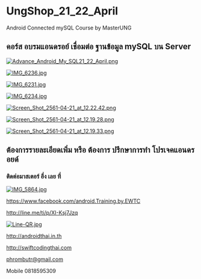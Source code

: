 # UngShop_21_22_April
Android Connected mySQL Course by MasterUNG

## คอร์ส อบรมแอนดรอย์ เชื่อมต่อ ฐานข้อมูล mySQL บน Server

[![Advance_Android_My_SQL21_22_April.png](https://s17.postimg.cc/6lr8szyin/Advance_Android_My_SQL21_22_April.png)](https://postimg.cc/image/a5d6it18b/)

[![IMG_6236.jpg](https://s17.postimg.cc/91t26x8wf/IMG_6236.jpg)](https://postimg.cc/image/t96hz86dn/)

[![IMG_6231.jpg](https://s17.postimg.cc/pct63a3en/IMG_6231.jpg)](https://postimg.cc/image/hwtwhhfp7/)

[![IMG_6234.jpg](https://s17.postimg.cc/wssfp5r4v/IMG_6234.jpg)](https://postimg.cc/image/xib81irob/)

[![Screen_Shot_2561-04-21_at_12.22.42.png](https://s17.postimg.cc/k1e9ioc7z/Screen_Shot_2561-04-21_at_12.22.42.png)](https://postimg.cc/image/dnp6ff7bv/)

[![Screen_Shot_2561-04-21_at_12.19.28.png](https://s17.postimg.cc/5uyinh3xr/Screen_Shot_2561-04-21_at_12.19.28.png)](https://postimg.cc/image/jbvh6ce97/)

[![Screen_Shot_2561-04-21_at_12.19.33.png](https://s17.postimg.cc/gujpz3wxr/Screen_Shot_2561-04-21_at_12.19.33.png)](https://postimg.cc/image/ke5nowznf/)

## ต้องการรายละเอียดเพิ่ม หรือ ต้องการ ปรึกษาการทำ โปรเจคแอนดรอยด์
### ติดต่อมาสเตอร์ อึ่ง เลย ที่

[![IMG_5864.jpg](https://s17.postimg.org/vsniq5zm7/IMG_5864.jpg)](https://postimg.org/image/bla2xv24r/)

https://www.facebook.com/android.Training.by.EWTC

http://line.me/ti/p/XI-Ksj7Jzq

[![Line-QR.jpg](https://s9.postimg.org/41ec4gb3z/Line-_QR.jpg)](https://postimg.org/image/h5jwh535n/)

http://androidthai.in.th

http://swiftcodingthai.com    

phrombutr@gmail.com

Mobile 0818595309
